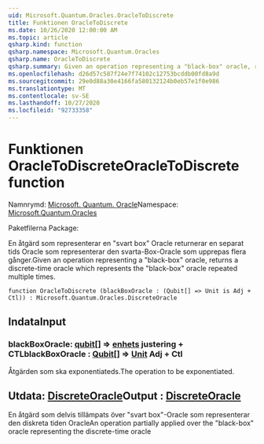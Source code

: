 ```yaml
---
uid: Microsoft.Quantum.Oracles.OracleToDiscrete
title: Funktionen OracleToDiscrete
ms.date: 10/26/2020 12:00:00 AM
ms.topic: article
qsharp.kind: function
qsharp.namespace: Microsoft.Quantum.Oracles
qsharp.name: OracleToDiscrete
qsharp.summary: Given an operation representing a "black-box" oracle, returns a discrete-time oracle which represents the "black-box" oracle repeated multiple times.
ms.openlocfilehash: d26d57c587f24e7f74102c12753bcddb00fd8a9d
ms.sourcegitcommit: 29e0d88a30e4166fa580132124b0eb57e1f0e986
ms.translationtype: MT
ms.contentlocale: sv-SE
ms.lasthandoff: 10/27/2020
ms.locfileid: "92733358"
---
```

# <a name="oracletodiscrete-function"></a><span data-ttu-id="7b517-102">Funktionen OracleToDiscrete</span><span class="sxs-lookup"><span data-stu-id="7b517-102">OracleToDiscrete function</span></span>

<span data-ttu-id="7b517-103">Namnrymd: [Microsoft. Quantum. Oracle](xref:Microsoft.Quantum.Oracles)</span><span class="sxs-lookup"><span data-stu-id="7b517-103">Namespace: [Microsoft.Quantum.Oracles](xref:Microsoft.Quantum.Oracles)</span></span>

<span data-ttu-id="7b517-104">Paketfilerna [](https://nuget.org/packages/)</span><span class="sxs-lookup"><span data-stu-id="7b517-104">Package: [](https://nuget.org/packages/)</span></span>


<span data-ttu-id="7b517-105">En åtgärd som representerar en "svart box" Oracle returnerar en separat tids Oracle som representerar den svarta-Box-Oracle som upprepas flera gånger.</span><span class="sxs-lookup"><span data-stu-id="7b517-105">Given an operation representing a "black-box" oracle, returns a discrete-time oracle which represents the "black-box" oracle repeated multiple times.</span></span>

```qsharp
function OracleToDiscrete (blackBoxOracle : (Qubit[] => Unit is Adj + Ctl)) : Microsoft.Quantum.Oracles.DiscreteOracle
```


## <a name="input"></a><span data-ttu-id="7b517-106">Indata</span><span class="sxs-lookup"><span data-stu-id="7b517-106">Input</span></span>

### <a name="blackboxoracle--qubit--unit-adj--ctl"></a><span data-ttu-id="7b517-107">blackBoxOracle: [qubit](xref:microsoft.quantum.lang-ref.qubit)[] => [enhets](xref:microsoft.quantum.lang-ref.unit) justering + CTL</span><span class="sxs-lookup"><span data-stu-id="7b517-107">blackBoxOracle : [Qubit](xref:microsoft.quantum.lang-ref.qubit)[] => [Unit](xref:microsoft.quantum.lang-ref.unit) Adj + Ctl</span></span>

<span data-ttu-id="7b517-108">Åtgärden som ska exponentiateds.</span><span class="sxs-lookup"><span data-stu-id="7b517-108">The operation to be exponentiated.</span></span>



## <a name="output--discreteoracle"></a><span data-ttu-id="7b517-109">Utdata: [DiscreteOracle](xref:Microsoft.Quantum.Oracles.DiscreteOracle)</span><span class="sxs-lookup"><span data-stu-id="7b517-109">Output : [DiscreteOracle](xref:Microsoft.Quantum.Oracles.DiscreteOracle)</span></span>

<span data-ttu-id="7b517-110">En åtgärd som delvis tillämpats över "svart box"-Oracle som representerar den diskreta tiden Oracle</span><span class="sxs-lookup"><span data-stu-id="7b517-110">An operation partially applied over the "black-box" oracle representing the discrete-time oracle</span></span>